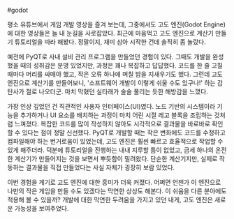 #godot

평소 유튜브에서 게임 개발 영상을 즐겨 보는데, 그중에서도 고도 엔진(Godot Engine)에 대한 영상들은 늘 내 눈길을 사로잡았다. 최근에 마음먹고 고도 엔진으로 계산기 만들기 튜토리얼을 따라 해봤다. 정말이지, 재미 삼아 시작한 건데 솔직히 좀 놀랐다.

예전에 PyQT로 사내 설비 관리 프로그램을 만들었던 경험이 있다. 그때도 개발을 완성했을 때의 성취감은 분명 있었지만, 과정은 꽤나 복잡하고 답답했다. 코드를 한 줄 고칠 때마다 머리를 싸매야 했고, 작은 오류 하나에 며칠 밤을 지새우기도 했다. 그런데 고도 엔진으로 계산기를 만들어보니, '소프트웨어 개발이 이렇게 쉬울 수도 있구나!' 하는 감탄사가 절로 나오더군. 마치 막혔던 실타래가 술술 풀리는 듯한 해방감을 느꼈다.

가장 인상 깊었던 건 직관적인 사용자 인터페이스(UI)였다. 노드 기반의 시스템이라 기능을 추가하거나 UI 요소를 배치하는 과정이 마치 어린 시절 레고 블록을 조립하는 것처럼 느껴졌다. 복잡한 코드를 많이 작성하지 않아도 시각적으로 결과물을 바로바로 확인할 수 있다는 점이 정말 신선했다. PyQT로 개발할 때는 작은 변화에도 코드를 수정하고 컴파일해야 하는 번거로움이 있었는데, 고도 엔진은 훨씬 빠르고 효율적으로 작업할 수 있게 해주더라. 덕분에 튜토리얼을 진행하는 내내 지루할 틈이 없었고, 금세 하나의 온전한 계산기가 만들어지는 것을 보면서 뿌듯함이 밀려왔다. 단순한 계산기지만, 실제로 작동하는 결과물을 직접 만들었다는 사실 자체가 굉장히 보람 있었다.

이번 경험을 계기로 고도 엔진에 대한 흥미가 더욱 커졌다. 어쩌면 언젠가 이 엔진으로 나만의 작은 게임을 만들 수도 있겠다는 막연한 상상도 해본다. 이 쉬움을 다른 분야에도 적용해 볼 수 있을까? 개발에 대한 막연한 두려움을 가지고 있던 내게, 고도 엔진은 새로운 가능성을 보여주었다.